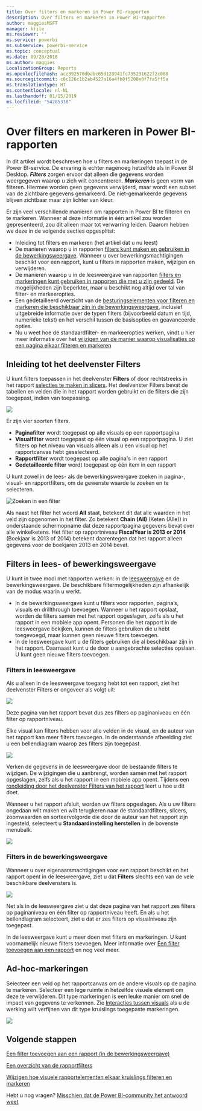 ```yaml
---
title: Over filters en markeren in Power BI-rapporten
description: Over filters en markeren in Power BI-rapporten
author: maggiesMSFT
manager: kfile
ms.reviewer: ''
ms.service: powerbi
ms.subservice: powerbi-service
ms.topic: conceptual
ms.date: 09/28/2018
ms.author: maggies
LocalizationGroup: Reports
ms.openlocfilehash: ace392570dbabc65d128941fc735231622f2c008
ms.sourcegitcommit: c8c126c1b2ab4527a16a4fb8f5208e0f7fa5ff5a
ms.translationtype: HT
ms.contentlocale: nl-NL
ms.lasthandoff: 01/15/2019
ms.locfileid: "54285318"
---
```

# <a name="about-filters-and-highlighting-in-power-bi-reports"></a>Over filters en markeren in Power BI-rapporten
 In dit artikel wordt beschreven hoe u filters en markeringen toepast in de Power BI-service. De ervaring is echter nagenoeg hetzelfde als in Power BI Desktop. ***Filters*** zorgen ervoor dat alleen die gegevens worden weergegeven waarop u zich wilt concentreren. ***Markeren*** is geen vorm van filteren. Hiermee worden geen gegevens verwijderd, maar wordt een subset van de zichtbare gegevens gemarkeerd. De niet-gemarkeerde gegevens blijven zichtbaar maar zijn lichter van kleur.

Er zijn veel verschillende manieren om rapporten in Power BI te filteren en te markeren. Wanneer al deze informatie in één artikel zou worden gepresenteerd, zou dit alleen maar tot verwarring leiden. Daarom hebben we deze in de volgende secties opgesplitst:

* Inleiding tot filters en markeren (het artikel dat u nu leest)
* De manieren waarop u in rapporten [filters kunt maken en gebruiken in de bewerkingsweergave](power-bi-report-add-filter.md). Wanneer u over bewerkingsmachtigingen beschikt voor een rapport, kunt u filters in rapporten maken, wijzigen en verwijderen.
* De manieren waarop u in de leesweergave van rapporten [filters en markeringen kunt gebruiken in rapporten die met u zijn gedeeld](consumer/end-user-reading-view.md). De mogelijkheden zijn beperkter, maar u beschikt nog altijd over tal van filter- en markeeropties.  
* Een gedetailleerd overzicht van de [besturingselementen voor filteren en markeren die beschikbaar zijn in de bewerkingsweergave](consumer/end-user-report-filter.md), inclusief uitgebreide informatie over de typen filters (bijvoorbeeld datum en tijd, numerieke tekst) en het verschil tussen de basisopties en geavanceerde opties.
* Nu u weet hoe de standaardfilter- en markeeropties werken, vindt u hier meer informatie over het [wijzigen van de manier waarop visualisaties op een pagina elkaar filteren en markeren](consumer/end-user-interactions.md)

## <a name="intro-to-the-filters-pane"></a>Inleiding tot het deelvenster Filters

U kunt filters toepassen in het deelvenster **Filters** of door rechtstreeks in het rapport [selecties te maken in slicers](visuals/power-bi-visualization-slicers.md). Het deelvenster Filters bevat de tabellen en velden die in het rapport worden gebruikt en de filters die zijn toegepast, indien van toepassing. 

![](media/power-bi-reports-filters-and-highlighting/power-bi-add-filter-reading-view.png)

Er zijn vier soorten filters.

- **Paginafilter** wordt toegepast op alle visuals op een rapportpagina     
- **Visualfilter** wordt toegepast op één visual op een rapportpagina. U ziet filters op het niveau van visuals alleen als u een visual op het rapportcanvas hebt geselecteerd.    
- **Rapportfilter** wordt toegepast op alle pagina's in een rapport    
- **Gedetailleerde filter** wordt toegepast op één item in een rapport    

U kunt zowel in de lees- als de bewerkingsweergave zoeken in pagina-, visual- en rapportfilters, om de gewenste waarde te zoeken en te selecteren. 

![Zoeken in een filter](media/power-bi-reports-filters-and-highlighting/power-bi-search-filter.png)

Als naast het filter het woord **All** staat, betekent dit dat alle waarden in het veld zijn opgenomen in het filter.  Zo betekent **Chain (All)** (Keten (Alle)) in onderstaande schermopname dat deze rapportpagina gegevens bevat over alle winkelketens.  Het filter op rapportniveau **FiscalYear is 2013 or 2014** (Boekjaar is 2013 of 2014) betekent daarentegen dat het rapport alleen gegevens voor de boekjaren 2013 en 2014 bevat.

## <a name="filters-in-reading-or-editing-view"></a>Filters in lees- of bewerkingsweergave
U kunt in twee modi met rapporten werken: in de [leesweergave](consumer/end-user-reading-view.md) en de bewerkingsweergave. De beschikbare filtermogelijkheden zijn afhankelijk van de modus waarin u werkt.

* In de bewerkingsweergave kunt u filters voor rapporten, pagina’s, visuals en drillthrough toevoegen. Wanneer u het rapport opslaat, worden de filters samen met het rapport opgeslagen, zelfs als u het rapport in een mobiele app opent. Personen die het rapport in de leesweergave bekijken, kunnen de filters gebruiken die u hebt toegevoegd, maar kunnen geen nieuwe filters toevoegen.
* In de leesweergave kunt u de filters gebruiken die al beschikbaar zijn in het rapport. Daarnaast kunt u de door u aangebrachte selecties opslaan. U kunt geen nieuwe filters toevoegen.

### <a name="filters-in-reading-view"></a>Filters in leesweergave
Als u alleen in de leesweergave toegang hebt tot een rapport, ziet het deelvenster Filters er ongeveer als volgt uit:

![](media/power-bi-reports-filters-and-highlighting/power-bi-filter-reading-view.png)

Deze pagina van het rapport bevat dus zes filters op paginaniveau en één filter op rapportniveau.

Elke visual kan filters hebben voor alle velden in de visual, en de auteur van het rapport kan meer filters toevoegen. In de onderstaande afbeelding ziet u een bellendiagram waarop zes filters zijn toegepast.

![](media/power-bi-reports-filters-and-highlighting/power-bi-filter-visual-level.png)

Verken de gegevens in de leesweergave door de bestaande filters te wijzigen. De wijzigingen die u aanbrengt, worden samen met het rapport opgeslagen, zelfs als u het rapport in een mobiele app opent. Tijdens een [rondleiding door het deelvenster Filters van het rapport](consumer/end-user-report-filter.md) leert u hoe u dit doet.

Wanneer u het rapport afsluit, worden uw filters opgeslagen. Als u uw filters ongedaan wilt maken en wilt terugkeren naar de standaardfilters, slicers, zoomwaarden en sorteervolgorde die door de auteur van het rapport zijn ingesteld, selecteert u **Standaardinstelling herstellen** in de bovenste menubalk.

![](media/power-bi-reports-filters-and-highlighting/power-bi-reset-to-default.png)

### <a name="filters-in-editing-view"></a>Filters in de bewerkingsweergave
Wanneer u over eigenaarsmachtigingen voor een rapport beschikt en het rapport opent in de leesweergave, ziet u dat **Filters** slechts een van de vele beschikbare deelvensters is.

![](media/power-bi-reports-filters-and-highlighting/power-bi-add-filter-editing-view.png)

Net als in de leesweergave ziet u dat deze pagina van het rapport zes filters op paginaniveau en één filter op rapportniveau heeft. En als u het bellendiagram selecteert, ziet u dat er zes filters op visualniveau zijn toegepast.

In de leesweergave kunt u meer doen met filters en markeringen. U kunt voornamelijk nieuwe filters toevoegen. Meer informatie over [Een filter toevoegen aan een rapport](power-bi-report-add-filter.md) en nog veel meer.

## <a name="ad-hoc-highlighting"></a>Ad-hoc-markeringen
Selecteer een veld op het rapportcanvas om de andere visuals op de pagina te markeren. Selecteer een lege ruimte in hetzelfde visuele element om deze te verwijderen. Dit type markeringen is een leuke manier om snel de impact van gegevens te verkennen. Zie [Interacties tussen visuals](consumer/end-user-interactions.md) als u de werking wilt verfijnen van dit type kruislings toegepaste markeringen.

![](media/power-bi-reports-filters-and-highlighting/power-bi-adhoc-filter.gif)


## <a name="next-steps"></a>Volgende stappen
[Een filter toevoegen aan een rapport (in de bewerkingsweergave)](power-bi-report-add-filter.md)

[Een overzicht van de rapportfilters](consumer/end-user-report-filter.md)

[Wijzigen hoe visuele rapportelementen elkaar kruislings filteren en markeren](consumer/end-user-interactions.md)

Hebt u nog vragen? [Misschien dat de Power BI-community het antwoord weet](http://community.powerbi.com/)

